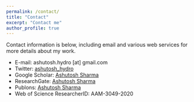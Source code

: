 ```yaml
---
permalink: /contact/
title: "Contact"
excerpt: "Contact me"
author_profile: true
---
```

Contact information is below, including email and various web services for more details about my work. 

* E-mail: ashutosh.hydro [at] gmail.com
* Twitter: [ashutosh_hydro](http://twitter.com/ashutosh_hydro)
* Google Scholar: [Ashutosh Sharma](https://scholar.google.co.in/citations?user=15sE22kAAAAJ&hl=en)
* ResearchGate: [Ashutosh Sharma](https://www.researchgate.net/profile/Ashutosh_Sharma44)
* Publons: [Ashutosh Sharma](https://publons.com/researcher/1418272/ashutosh-sharma/)
* Web of Science ResearcherID: AAM-3049-2020
